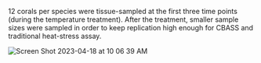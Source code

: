 12 corals per species were tissue-sampled at the first three time points (during the temperature treatment). After the treatment, smaller sample sizes were sampled in order to keep replication high enough for CBASS and traditional heat-stress assay.

![Screen Shot 2023-04-18 at 10 06 39 AM](https://user-images.githubusercontent.com/56000927/232802827-bcd38f41-e66d-4995-b3e0-f41e4f2f4989.png)
